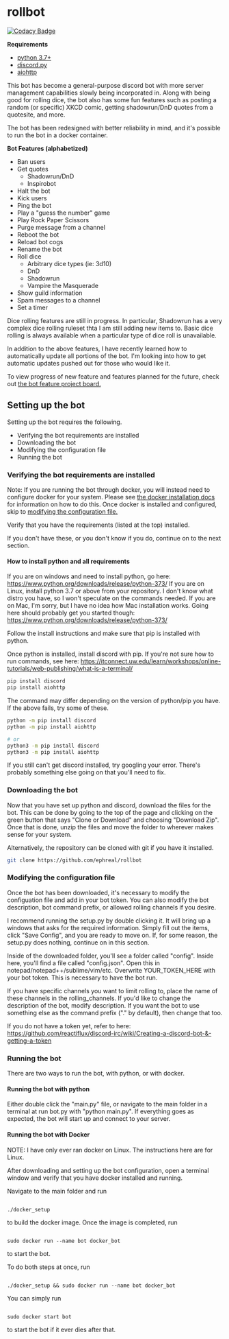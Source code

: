 # rollbot

[![Codacy Badge](https://api.codacy.com/project/badge/Grade/c18a361a7f2f4d209a4b24a2f3eb1f50)](https://app.codacy.com/app/ephreal/rollbot?utm_source=github.com&utm_medium=referral&utm_content=ephreal/rollbot&utm_campaign=Badge_Grade_Dashboard)

**Requirements**
* [python 3.7+](https://www.python.org/downloads/release/python-373)
* [discord.py](https://github.com/Rapptz/discord.py)
* [aiohttp](https://github.com/aio-libs/aiohttp)

This bot has become a general-purpose discord bot with more server management capabilities slowly being incorporated in. Along with being good for rolling dice, the bot also has some fun features such as posting a random (or specific) XKCD comic, getting shadowrun/DnD quotes from a quotesite, and more.

The bot has been redesigned with better reliability in mind, and it's possible to run the bot in a docker container.

**Bot Features (alphabetized)**
* Ban users
* Get quotes
  * Shadowrun/DnD
  * Inspirobot
* Halt the bot
* Kick users
* Ping the bot
* Play a "guess the number" game
* Play Rock Paper Scissors
* Purge message from a channel
* Reboot the bot
* Reload bot cogs
* Rename the bot
* Roll dice
  * Arbitrary dice types (ie: 3d10)
  * DnD
  * Shadowrun
  * Vampire the Masquerade
* Show guild information
* Spam messages to a channel
* Set a timer

Dice rolling features are still in progress. In particular, Shadowrun has a very complex dice rolling ruleset thta I am still adding new items to. Basic dice rolling is always available when a particular type of dice roll is unavailable.

In addition to the above features, I have recently learned how to automatically update all portions of the bot. I'm looking into how to get automatic updates pushed out for those who would like it.

To view progress of new feature and features planned for the future, check out [the bot feature project board.](https://github.com/ephreal/rollbot/projects/1)

## Setting up the bot

Setting up the bot requires the following.

* Verifying the bot requirements are installed
* Downloading the bot
* Modifying the configuration file
* Running the bot

### Verifying the bot requirements are installed

Note: If you are running the bot through docker, you will instead need to configure docker for your system. Please see [the docker installation docs](https://docs.docker.com/install/) for information on how to do this. Once docker is installed and configured, skip to [modifying the configuration file.](#modifying-the-configuration-file)

Verify that you have the requirements (listed at the top) installed.

If you don't have these, or you don't know if you do, continue on to the next section.

#### How to install python and all requirements

If you are on windows and need to install python, go here: <https://www.python.org/downloads/release/python-373/>
If you are on Linux, install python 3.7 or above from your repository. I don't know what distro you have, so I won't speculate on the commands needed.
If you are on Mac, I'm sorry, but I have no idea how Mac installation works. Going here should probably get you started though: <https://www.python.org/downloads/release/python-373/>

Follow the install instructions and make sure that pip is installed with python.

Once python is installed, install discord with pip. If you're not sure how to run commands, see here: <https://itconnect.uw.edu/learn/workshops/online-tutorials/web-publishing/what-is-a-terminal/>

```bash
pip install discord
pip install aiohttp
```

The command may differ depending on the version of python/pip you have. If the above fails, try some of these.

```bash
python -m pip install discord
python -m pip install aiohttp

# or
python3 -m pip install discord
python3 -m pip install aiohttp
```

If you still can't get discord installed, try googling your error. There's probably something else going on that you'll need to fix.

### Downloading the bot

Now that you have set up python and discord, download the files for the bot. This can be done by going to the top of the page and clicking on the green button that says "Clone or Download" and choosing "Download Zip". Once that is done, unzip the files and move the folder to wherever makes sense for your system.

Alternatively, the repository can be cloned with git if you have it installed.

```bash
git clone https://github.com/ephreal/rollbot
```

### Modifying the configuration file

Once the bot has been downloaded, it's necessary to modify the configuation file and add in your bot token. You can also modify the bot description, bot command prefix, or allowed rolling channels if you desire.

I recommend running the setup.py by double clicking it. It will bring up a windows that asks for the required information. Simply fill out the items, click "Save Config", and you are ready to move on. If, for some reason, the setup.py does nothing, continue on in this section.

Inside of the downloaded folder, you'll see a folder called "config". Inside here, you'll find a file called "config.json". Open this in notepad/notepad++/sublime/vim/etc. Overwrite YOUR\_TOKEN\_HERE with your bot token. This is necessary to have the bot run.

If you have specific channels you want to limit rolling to, place the name of these channels in the rolling_channels. If you'd like to change the description of the bot, modify description. If you want the bot to use something else as the command prefix ("." by default), then change that too.

If you do not have a token yet, refer to here: <https://github.com/reactiflux/discord-irc/wiki/Creating-a-discord-bot-&-getting-a-token>

### Running the bot

There are two ways to run the bot, with python, or with docker.

#### Running the bot with python

Either double click the "main.py" file, or navigate to the main folder in a terminal at run bot.py with "python main.py". If everything goes as expected, the bot will start up and connect to your server.

#### Running the bot with Docker

NOTE: I have only ever ran docker on Linux. The instructions here are for Linux.

After downloading and setting up the bot configuration, open a terminal window and verify that you have docker installed and running.

Navigate to the main folder and run

<code>
./docker_setup
</code>

to build the docker image. Once the image is completed, run

<code>
sudo docker run --name bot docker_bot
</code>

to start the bot.

To do both steps at once, run

<code>
./docker_setup && sudo docker run --name bot docker_bot
</code>

You can simply run

<code>
sudo docker start bot
</code>

to start the bot if it ever dies after that.
